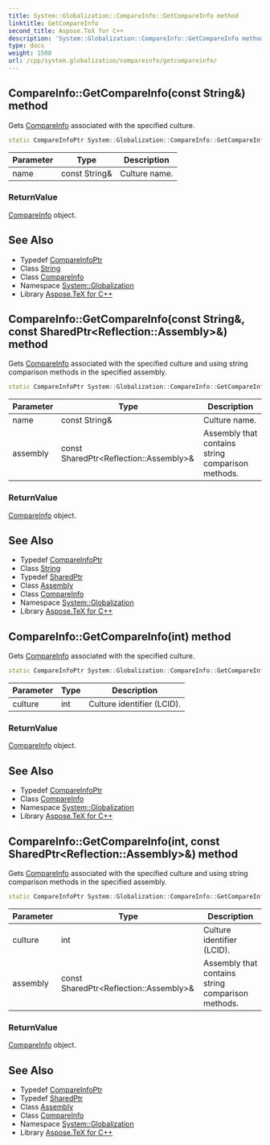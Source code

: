 ```yaml
---
title: System::Globalization::CompareInfo::GetCompareInfo method
linktitle: GetCompareInfo
second_title: Aspose.TeX for C++
description: 'System::Globalization::CompareInfo::GetCompareInfo method. Gets CompareInfo associated with the specified culture in C++.'
type: docs
weight: 1500
url: /cpp/system.globalization/compareinfo/getcompareinfo/
---
```

## CompareInfo::GetCompareInfo(const String\&) method


Gets [CompareInfo](../) associated with the specified culture.

```cpp
static CompareInfoPtr System::Globalization::CompareInfo::GetCompareInfo(const String &name)
```


| Parameter | Type | Description |
| --- | --- | --- |
| name | const String\& | Culture name. |

### ReturnValue

[CompareInfo](../) object.

## See Also

* Typedef [CompareInfoPtr](../../compareinfoptr/)
* Class [String](../../../system/string/)
* Class [CompareInfo](../)
* Namespace [System::Globalization](../../)
* Library [Aspose.TeX for C++](../../../)
## CompareInfo::GetCompareInfo(const String\&, const SharedPtr\<Reflection::Assembly\>\&) method


Gets [CompareInfo](../) associated with the specified culture and using string comparison methods in the specified assembly.

```cpp
static CompareInfoPtr System::Globalization::CompareInfo::GetCompareInfo(const String &name, const SharedPtr<Reflection::Assembly> &assembly)
```


| Parameter | Type | Description |
| --- | --- | --- |
| name | const String\& | Culture name. |
| assembly | const SharedPtr\<Reflection::Assembly\>\& | Assembly that contains string comparison methods. |

### ReturnValue

[CompareInfo](../) object.

## See Also

* Typedef [CompareInfoPtr](../../compareinfoptr/)
* Class [String](../../../system/string/)
* Typedef [SharedPtr](../../../system/sharedptr/)
* Class [Assembly](../../../system.reflection/assembly/)
* Class [CompareInfo](../)
* Namespace [System::Globalization](../../)
* Library [Aspose.TeX for C++](../../../)
## CompareInfo::GetCompareInfo(int) method


Gets [CompareInfo](../) associated with the specified culture.

```cpp
static CompareInfoPtr System::Globalization::CompareInfo::GetCompareInfo(int culture)
```


| Parameter | Type | Description |
| --- | --- | --- |
| culture | int | Culture identifier (LCID). |

### ReturnValue

[CompareInfo](../) object.

## See Also

* Typedef [CompareInfoPtr](../../compareinfoptr/)
* Class [CompareInfo](../)
* Namespace [System::Globalization](../../)
* Library [Aspose.TeX for C++](../../../)
## CompareInfo::GetCompareInfo(int, const SharedPtr\<Reflection::Assembly\>\&) method


Gets [CompareInfo](../) associated with the specified culture and using string comparison methods in the specified assembly.

```cpp
static CompareInfoPtr System::Globalization::CompareInfo::GetCompareInfo(int culture, const SharedPtr<Reflection::Assembly> &assembly)
```


| Parameter | Type | Description |
| --- | --- | --- |
| culture | int | Culture identifier (LCID). |
| assembly | const SharedPtr\<Reflection::Assembly\>\& | Assembly that contains string comparison methods. |

### ReturnValue

[CompareInfo](../) object.

## See Also

* Typedef [CompareInfoPtr](../../compareinfoptr/)
* Typedef [SharedPtr](../../../system/sharedptr/)
* Class [Assembly](../../../system.reflection/assembly/)
* Class [CompareInfo](../)
* Namespace [System::Globalization](../../)
* Library [Aspose.TeX for C++](../../../)
